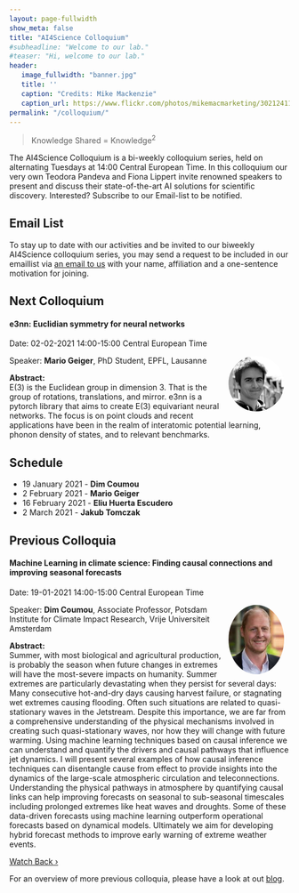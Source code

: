 ```yaml
---
layout: page-fullwidth 
show_meta: false
title: "AI4Science Colloquium"
#subheadline: "Welcome to our lab."
#teaser: "Hi, welcome to our lab."
header:
   image_fullwidth: "banner.jpg"
   title: ''
   caption: "Credits: Mike Mackenzie"
   caption_url: https://www.flickr.com/photos/mikemacmarketing/30212411048
permalink: "/colloquium/"
---
```

> Knowledge Shared = Knowledge<sup>2</sup>


The AI4Science Colloquium is a bi-weekly colloquium series, held on alternating Tuesdays at 14:00 Central European Time. In this colloquium our very own Teodora Pandeva and Fiona Lippert invite renowned speakers to present and discuss their state-of-the-art AI solutions for scientific discovery. Interested? Subscribe to our Email-list to be notified.

## Email List
To stay up to date with our activities and be invited to our biweekly AI4Science colloquium series, you may send a request to be included in our emaillist via [an email to us][9] with your name, affiliation and a one-sentence motivation for joining.


## Next Colloquium

#### e3nn: Euclidian symmetry for neural networks

Date: 02-02-2021 14:00-15:00 Central European Time

 <img src="../people/MarioGeiger.jpg"
     alt="MarioGeiger"
     width="100"
     style="float: right; margin-right: 10px; border-radius:50%;" />

Speaker: **Mario Geiger**, PhD Student, EPFL, Lausanne

**Abstract:** <br/>
E(3) is the Euclidean group in dimension 3. That is the group of rotations, translations, and mirror. e3nn is a pytorch library that aims to create E(3) equivariant neural networks. The focus is on point clouds and recent applications have been in the realm of interatomic potential learning, phonon density of states, and to relevant benchmarks.

## Schedule
-  19 January 2021 - **Dim Coumou**
- 2 February 2021 - **Mario Geiger**
- 16 February 2021 - **Eliu Huerta Escudero**
- 2 March 2021 - **Jakub Tomczak**

## Previous Colloquia

#### Machine Learning in climate science: Finding causal connections and improving seasonal forecasts

Date: 19-01-2021 14:00-15:00 Central European Time

 <img src="../people/DimCoumou.jpg"
     alt="DimCoumou"
     width="100"
     style="float: right; margin-right: 10px; border-radius:50%;" />

Speaker: **Dim Coumou**, Associate Professor, Potsdam Institute for Climate Impact Research, Vrije Universiteit Amsterdam

**Abstract:** <br/>
Summer, with most biological and agricultural production, is probably the season when future changes in extremes will have the most-severe impacts on humanity. Summer extremes are particularly devastating when they persist for several days: Many consecutive hot-and-dry days causing harvest failure, or stagnating wet extremes causing flooding. Often such situations are related to quasi-stationary waves in the Jetstream. Despite this importance, we are far from a comprehensive understanding of the physical mechanisms involved in creating such quasi-stationary waves, nor how they will change with future warming.
Using machine learning techniques based on causal inference we can understand and quantify the drivers and causal pathways that influence jet dynamics. I will present several examples of how causal inference techniques can disentangle cause from effect to provide insights into the dynamics of the large-scale atmospheric circulation and teleconnections. Understanding the physical pathways in atmosphere by quantifying causal links can help improving forecasts on seasonal to sub-seasonal timescales including prolonged extremes like heat waves and droughts. Some of these data-driven forecasts using machine learning outperform operational forecasts based on dynamical models. Ultimately we aim for developing hybrid forecast methods to improve early warning of extreme weather events.

<!--
<img src="../images/physml.jpg"
     alt="Physical Machine learning"
     width="400"
     style="float: center; margin-right: 10px;"/>
<p>Ref: <a href="https://aip.scitation.org/doi/10.1063/1.5009502">Journal of Chemical Physics</a></p>
-->

<a class="radius button small" href="https://drive.google.com/file/d/1SlsWmTr8DDIEU-r34xQJQ1ACOsvtiN5E/view?usp=sharing">Watch Back ›</a>

For an overview of more  previous colloquia, please have a look at out [blog][2].

[1]: https://bereau.group/
[2]: /blog/
[9]: /contact/
